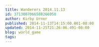```yaml
---
title: Wanderers 2014.11.13
id: 3713807066588266958
author: Kirby Urner
published: 2014-11-13T14:15:00.001-08:00
updated: 2014-11-25T21:26:06.491-08:00
blog: world_game
tags: 
---
```



